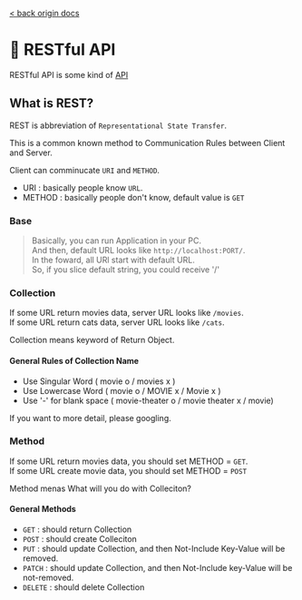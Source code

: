 [< back origin docs](https://github.com/Boiler-Express/.github/blob/main/notes/theory)

# 🐌 RESTful API

RESTful API is some kind of [API](https://github.com/Boiler-Express/.github/blob/main/notes/theory/API.md)

## What is REST?

REST is abbreviation of `Representational State Transfer`.

This is a common known method to Communication Rules between Client and Server.

Client can comminucate `URI` and `METHOD`.

- URI : basically people know `URL`.
- METHOD : basically people don't know, default value is `GET`

### Base

> Basically, you can run Application in your PC.<br>
> And then, default URL looks like `http://localhost:PORT/`.<br>
> In the foward, all URl start with default URL.<br>
> So, if you slice default string, you could receive '/'<br>

### Collection

If some URL return movies data, server URL looks like `/movies`.<br>
If some URL return cats data, server URL looks like `/cats`.

Collection means keyword of Return Object.<br>

#### General Rules of Collection Name

- Use Singular Word ( movie o / movies x )
- Use Lowercase Word ( movie o / MOVIE x / Movie x )
- Use '-' for blank space ( movie-theater o / movie theater x / movie)

If you want to more detail, please googling.

### Method

If some URL return movies data, you should set METHOD = `GET`. <br>
If some URL create movie data, you should set METHOD = `POST` <br>

Method menas What will you do with Colleciton?

#### General Methods

- `GET` : should return Collection
- `POST` : should create Colleciton
- `PUT` : should update Collection, and then Not-Include Key-Value will be removed.
- `PATCH` : should update Collection, and then Not-Include key-Value will be not-removed.
- `DELETE` : should delete Collection


